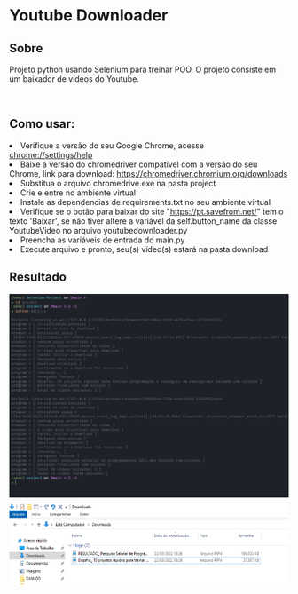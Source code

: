 <h1>Youtube Downloader</h1>

<h2>Sobre</h2>
<p>Projeto python usando Selenium para treinar POO. O projeto consiste em um baixador de vídeos do Youtube.</p><br>

<h2>Como usar:</h2>
<li>Verifique a versão do seu Google Chrome, acesse <a href="chrome://settings/help" target="_blank">chrome://settings/help</a></li>
<li>Baixe a versão do chromedriver compatível com a versão do seu Chrome, link para download: <a href="https://chromedriver.chromium.org/downloads" target="_blank">https://chromedriver.chromium.org/downloads</a></li>
<li>Substitua o arquivo chromedrive.exe na pasta project</li>
<li>Crie e entre no ambiente virtual</li> 
<li>Instale as dependencias de requirements.txt no seu ambiente virtual</li> 
<li>Verifique se o botão para baixar do site "<a href="https://pt.savefrom.net/" target="_blank">https://pt.savefrom.net/</a>" tem o texto 'Baixar', se não tiver altere a variável da self.button_name da classe YoutubeVideo no arquivo youtubedownloader.py</li>
<li>Preencha as variáveis de entrada do main.py</li>
<li>Execute arquivo e pronto, seu(s) vídeo(s) estará na pasta download</li>


<h2>Resultado</h2>
<img src="./readme/result.PNG" alt="project-result" style="max-width: 100%; display: block; margin: 10px auto 0 0;">
<img src="./readme/files.PNG" alt="project-result" style="max-width: 100%; display: block; margin: 10px auto 0 0;">
